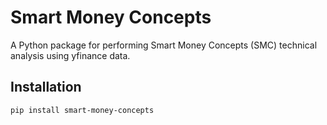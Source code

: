# Smart Money Concepts

A Python package for performing Smart Money Concepts (SMC) technical analysis using yfinance data.

## Installation

```bash
pip install smart-money-concepts